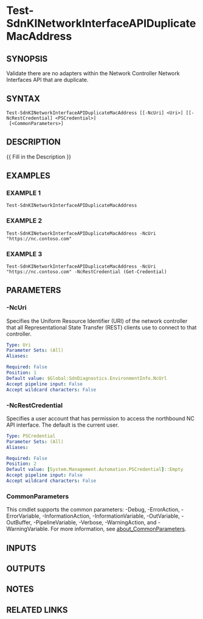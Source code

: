 # Test-SdnKINetworkInterfaceAPIDuplicateMacAddress

## SYNOPSIS
Validate there are no adapters within the Network Controller Network Interfaces API that are duplicate.

## SYNTAX

```
Test-SdnKINetworkInterfaceAPIDuplicateMacAddress [[-NcUri] <Uri>] [[-NcRestCredential] <PSCredential>]
 [<CommonParameters>]
```

## DESCRIPTION
{{ Fill in the Description }}

## EXAMPLES

### EXAMPLE 1
```
Test-SdnKINetworkInterfaceAPIDuplicateMacAddress
```

### EXAMPLE 2
```
Test-SdnKINetworkInterfaceAPIDuplicateMacAddress -NcUri "https://nc.contoso.com"
```

### EXAMPLE 3
```
Test-SdnKINetworkInterfaceAPIDuplicateMacAddress -NcUri "https://nc.contoso.com" -NcRestCredential (Get-Credential)
```

## PARAMETERS

### -NcUri
Specifies the Uniform Resource Identifier (URI) of the network controller that all Representational State Transfer (REST) clients use to connect to that controller.

```yaml
Type: Uri
Parameter Sets: (All)
Aliases:

Required: False
Position: 1
Default value: $Global:SdnDiagnostics.EnvironmentInfo.NcUrl
Accept pipeline input: False
Accept wildcard characters: False
```

### -NcRestCredential
Specifies a user account that has permission to access the northbound NC API interface.
The default is the current user.

```yaml
Type: PSCredential
Parameter Sets: (All)
Aliases:

Required: False
Position: 2
Default value: [System.Management.Automation.PSCredential]::Empty
Accept pipeline input: False
Accept wildcard characters: False
```

### CommonParameters
This cmdlet supports the common parameters: -Debug, -ErrorAction, -ErrorVariable, -InformationAction, -InformationVariable, -OutVariable, -OutBuffer, -PipelineVariable, -Verbose, -WarningAction, and -WarningVariable. For more information, see [about_CommonParameters](http://go.microsoft.com/fwlink/?LinkID=113216).

## INPUTS

## OUTPUTS

## NOTES

## RELATED LINKS
